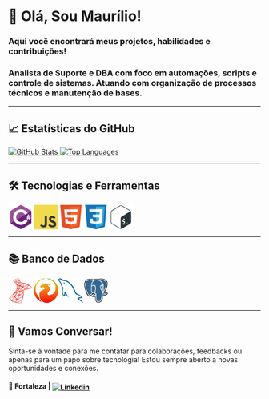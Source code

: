 # 👋 Olá, Sou Maurílio!

### Aqui você encontrará meus projetos, habilidades e contribuições!
### Analista de Suporte e DBA com foco em automações, scripts e controle de sistemas. Atuando com organização de processos técnicos e manutenção de bases.

---

## 📈 Estatísticas do GitHub

<div>
  <a href="https://github.com/Maurilio-Carmo">
    <img height="160em" src="https://github-readme-stats-56o7lbxa4-maurilio-carmos-projects.vercel.app/api?username=Maurilio-Carmo&show_icons=true&theme=dark" alt="GitHub Stats"/>
    <img height="160em" src="https://github-readme-stats-56o7lbxa4-maurilio-carmos-projects.vercel.app/api/top-langs/?username=Maurilio-Carmo&layout=compact&langs_count=8&theme=dark" alt="Top Languages"/>
  </a>
</div>

---

## 🛠️ Tecnologias e Ferramentas

<div style="display: flex; flex-wrap: wrap; gap: 20 px;">
  <img align="center" alt="C#" height="50" width="50" src="icons/csharp.svg" />
  <img align="center" alt="javacript" height="50" width="50" src="icons/javascript.svg">
  <img align="center" alt="HTML" height="50" width="50" src="icons/html5.svg"/>
  <img align="center" alt="CSS" height="50" width="50" src="icons/css3.svg"/>
  <img align="center" alt="Bash" height="50" width="50" src="icons/bash.svg"/>
</div>

---

## 📚 Banco de Dados

<div style="display: flex; flex-wrap: wrap; gap: 20 px;">
  <img align="center" alt="SQL Server" height="50" width="50" src="icons/sqlserver.svg"/>
  <img align="center" alt="Firebase" height="50" width="50" src="icons/firebird.svg"/>
  <img align="center" alt="MySQL" height="50" width="50" src="icons/mysql.svg"/>
  <img align="center" alt="PostgreSQL" height="50" width="50" src="icons/postgresql.svg"/>
</div>

---

## 💭 Vamos Conversar!

Sinta-se à vontade para me contatar para colaborações, feedbacks ou apenas para um papo sobre tecnologia! Estou sempre aberto a novas oportunidades e conexões.

#### 📍 Fortaleza | [<img align="center" alt="Linkedin" height="20" width="90" src="https://img.shields.io/badge/-LinkedIn-%230077B5?style=for-the-badge&logo=linkedin&logoColor=white"/>](https://www.linkedin.com/in/maurilio-do-carmo/)  
